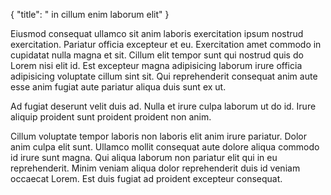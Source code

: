 {
  "title": " in cillum enim laborum elit"
}

Eiusmod consequat ullamco sit anim laboris exercitation ipsum nostrud exercitation. Pariatur officia excepteur et eu. Exercitation amet commodo in cupidatat nulla magna et sit. Cillum elit tempor sunt qui nostrud quis do Lorem nisi elit id. Est excepteur magna adipisicing laborum irure officia adipisicing voluptate cillum sint sit. Qui reprehenderit consequat anim aute esse anim fugiat aute pariatur aliqua duis sunt ex ut.

Ad fugiat deserunt velit duis ad. Nulla et irure culpa laborum ut do id. Irure aliquip proident sunt proident proident non anim.

Cillum voluptate tempor laboris non laboris elit anim irure pariatur. Dolor anim culpa elit sunt. Ullamco mollit consequat aute dolore aliqua commodo id irure sunt magna. Qui aliqua laborum non pariatur elit qui in eu reprehenderit. Minim veniam aliqua dolor reprehenderit duis id veniam occaecat Lorem. Est duis fugiat ad proident excepteur consequat.